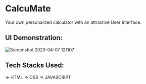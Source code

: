 # CalcuMate

Your own personalized calculator with an attractive User Interface.

## UI Demonstration:

![Screenshot 2023-04-07 121107](https://user-images.githubusercontent.com/96832359/230556137-2c35b5ca-3955-4727-a2e9-f673cc13a75b.png)

## Tech Stacks Used:

=> HTML
=> CSS
=> JAVASCRIPT
